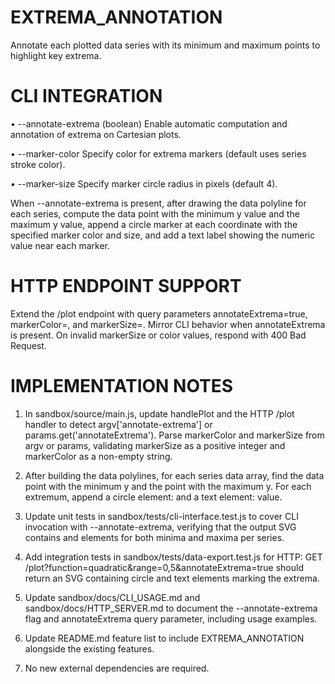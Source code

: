 # EXTREMA_ANNOTATION

Annotate each plotted data series with its minimum and maximum points to highlight key extrema.

# CLI INTEGRATION

• --annotate-extrema (boolean)
  Enable automatic computation and annotation of extrema on Cartesian plots.

• --marker-color <color>
  Specify color for extrema markers (default uses series stroke color).

• --marker-size <pixels>
  Specify marker circle radius in pixels (default 4).

When --annotate-extrema is present, after drawing the data polyline for each series, compute the data point with the minimum y value and the maximum y value, append a circle marker at each coordinate with the specified marker color and size, and add a text label showing the numeric value near each marker.

# HTTP ENDPOINT SUPPORT

Extend the /plot endpoint with query parameters annotateExtrema=true, markerColor=<color>, and markerSize=<pixels>. Mirror CLI behavior when annotateExtrema is present. On invalid markerSize or color values, respond with 400 Bad Request.

# IMPLEMENTATION NOTES

1. In sandbox/source/main.js, update handlePlot and the HTTP /plot handler to detect argv['annotate-extrema'] or params.get('annotateExtrema'). Parse markerColor and markerSize from argv or params, validating markerSize as a positive integer and markerColor as a non-empty string.

2. After building the data polylines, for each series data array, find the data point with the minimum y and the point with the maximum y. For each extremum, append a circle element: <circle cx="x" cy="y" r="markerSize" fill="markerColor"/> and a text element: <text x="x" y="y" dx="markerSize + 2" dy="-2" font-size="markerSize" fill="markerColor">value</text>.

3. Update unit tests in sandbox/tests/cli-interface.test.js to cover CLI invocation with --annotate-extrema, verifying that the output SVG contains <circle> and <text> elements for both minima and maxima per series.

4. Add integration tests in sandbox/tests/data-export.test.js for HTTP: GET /plot?function=quadratic&range=0,5&annotateExtrema=true should return an SVG containing circle and text elements marking the extrema.

5. Update sandbox/docs/CLI_USAGE.md and sandbox/docs/HTTP_SERVER.md to document the --annotate-extrema flag and annotateExtrema query parameter, including usage examples.

6. Update README.md feature list to include EXTREMA_ANNOTATION alongside the existing features.

7. No new external dependencies are required.